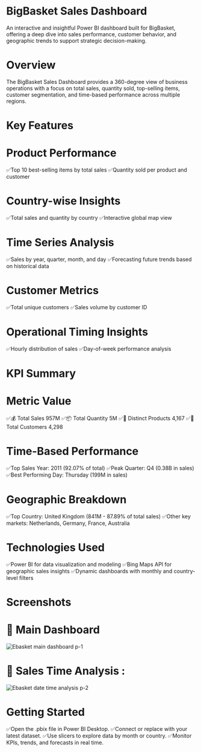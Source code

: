 # BigBasket Sales Dashboard
An interactive and insightful Power BI dashboard built for BigBasket, offering a deep dive into sales performance, customer behavior, and geographic trends to support strategic decision-making.

# Overview
The BigBasket Sales Dashboard provides a 360-degree view of business operations with a focus on total sales, quantity sold, top-selling items, customer segmentation, and time-based performance across multiple regions.

# Key Features
# Product Performance

✅Top 10 best-selling items by total sales
✅Quantity sold per product and customer

# Country-wise Insights

✅Total sales and quantity by country
✅Interactive global map view

# Time Series Analysis

✅Sales by year, quarter, month, and day
✅Forecasting future trends based on historical data

#  Customer Metrics

✅Total unique customers
✅Sales volume by customer ID

# Operational Timing Insights

✅Hourly distribution of sales
✅Day-of-week performance analysis

# KPI Summary

# Metric	Value
✅💰 Total Sales	957M
✅📦 Total Quantity	5M
✅🧾 Distinct Products	4,167
✅👥 Total Customers	4,298

# Time-Based Performance
✅Top Sales Year: 2011 (92.07% of total)
✅Peak Quarter: Q4 (0.38B in sales)
✅Best Performing Day: Thursday (199M in sales)

# Geographic Breakdown
✅Top Country: United Kingdom (841M - 87.89% of total sales)
✅Other key markets: Netherlands, Germany, France, Australia

# Technologies Used
✅Power BI for data visualization and modeling
✅Bing Maps API for geographic sales insights
✅Dynamic dashboards with monthly and country-level filters

# Screenshots
# 📌 Main Dashboard
![Ebasket main dashboard p-1](https://github.com/user-attachments/assets/0437ccbc-64b6-4c3e-a165-b94bd4b86727)

# 📌 Sales Time Analysis : 
![Ebasket date   time analysis p-2](https://github.com/user-attachments/assets/dcc2d02b-93ba-497c-af44-172c6aca4a43)

# Getting Started
✅Open the .pbix file in Power BI Desktop.
✅Connect or replace with your latest dataset.
✅Use slicers to explore data by month or country.
✅Monitor KPIs, trends, and forecasts in real time.
